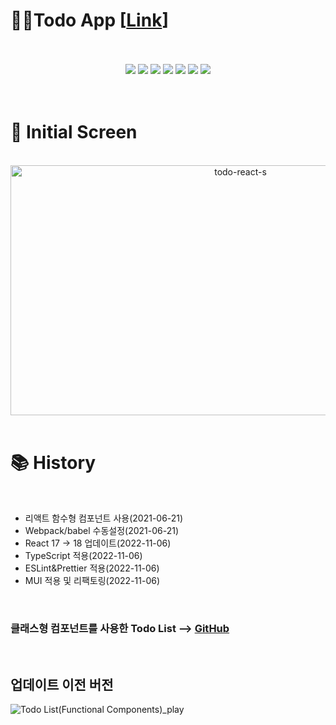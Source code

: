 # 🏃‍♂️Todo App [[Link](https://just-doit.web.app/)]

<br/>
<br/>

<div align="center">
	<img src="https://img.shields.io/badge/React-61DAFB?style=flat&logo=React&logoColor=white" />
	<img src="https://img.shields.io/badge/TypeScript-3178C6?style=flat&logo=TypeScript&logoColor=white" />
	<img src="https://img.shields.io/badge/JavaScript-F7DF1E?style=flat&logo=JavaScript&logoColor=white" />
  <img src="https://img.shields.io/badge/MUI-007FFF?style=flat&logo=MUI&logoColor=white" />
	<img src="https://img.shields.io/badge/HTML5-E34F26?style=flat&logo=HTML5&logoColor=white" />
	<img src="https://img.shields.io/badge/CSS3-1572B6?style=flat&logo=CSS3&logoColor=white" />
	<img src="https://img.shields.io/badge/Firebase-FFCA28?style=flat&logo=Firebase&logoColor=white" />
</div>

<br/>
<br/>


# 📸 Initial Screen

<br/>
<div align="center">
<img src="https://user-images.githubusercontent.com/38034518/204080570-a5038aa3-c337-4b73-9d76-373ddd7bce86.png" alt="todo-react-s" width="720" height="400" />
</div

<br/>
<br/>

# 📚 History

<br/>

* 리액트 함수형 컴포넌트 사용(2021-06-21)
* Webpack/babel 수동설정(2021-06-21)
* React 17 -> 18 업데이트(2022-11-06)
* TypeScript 적용(2022-11-06)
* ESLint&Prettier 적용(2022-11-06)
* MUI 적용 및 리팩토링(2022-11-06)

<br/>

### 클래스형 컴포넌트를 사용한 Todo List --> [GitHub](https://github.com/junheeleeme/React_todoApp)

<br/>

## 업데이트 이전 버전

![Todo List(Functional Components)_play](https://user-images.githubusercontent.com/38034518/147850076-2a1d7dd6-5538-4ad3-a97b-4e4c8b627a74.gif)

